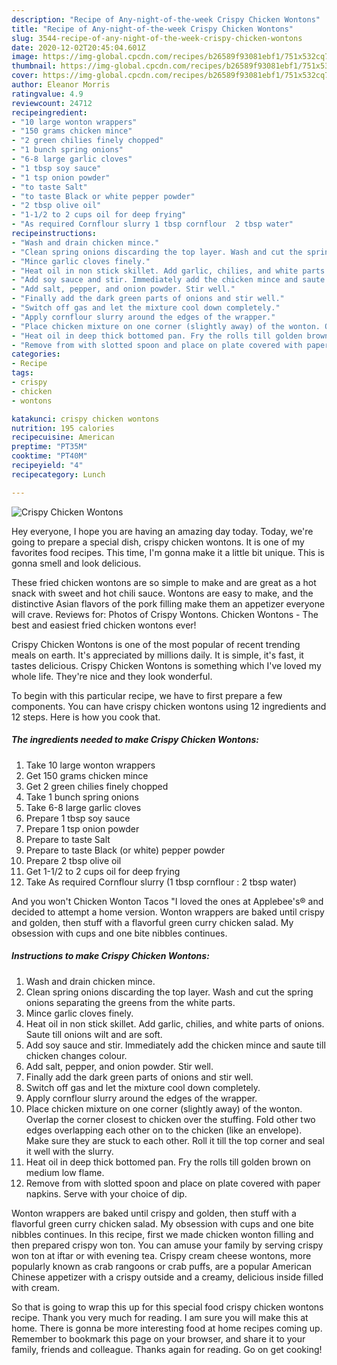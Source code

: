 ```yaml
---
description: "Recipe of Any-night-of-the-week Crispy Chicken Wontons"
title: "Recipe of Any-night-of-the-week Crispy Chicken Wontons"
slug: 3544-recipe-of-any-night-of-the-week-crispy-chicken-wontons
date: 2020-12-02T20:45:04.601Z
image: https://img-global.cpcdn.com/recipes/b26589f93081ebf1/751x532cq70/crispy-chicken-wontons-recipe-main-photo.jpg
thumbnail: https://img-global.cpcdn.com/recipes/b26589f93081ebf1/751x532cq70/crispy-chicken-wontons-recipe-main-photo.jpg
cover: https://img-global.cpcdn.com/recipes/b26589f93081ebf1/751x532cq70/crispy-chicken-wontons-recipe-main-photo.jpg
author: Eleanor Morris
ratingvalue: 4.9
reviewcount: 24712
recipeingredient:
- "10 large wonton wrappers"
- "150 grams chicken mince"
- "2 green chilies finely chopped"
- "1 bunch spring onions"
- "6-8 large garlic cloves"
- "1 tbsp soy sauce"
- "1 tsp onion powder"
- "to taste Salt"
- "to taste Black or white pepper powder"
- "2 tbsp olive oil"
- "1-1/2 to 2 cups oil for deep frying"
- "As required Cornflour slurry 1 tbsp cornflour  2 tbsp water"
recipeinstructions:
- "Wash and drain chicken mince."
- "Clean spring onions discarding the top layer. Wash and cut the spring onions separating the greens from the white parts."
- "Mince garlic cloves finely."
- "Heat oil in non stick skillet. Add garlic, chilies, and white parts of onions. Saute till onions wilt and are soft."
- "Add soy sauce and stir. Immediately add the chicken mince and saute till chicken changes colour."
- "Add salt, pepper, and onion powder. Stir well."
- "Finally add the dark green parts of onions and stir well."
- "Switch off gas and let the mixture cool down completely."
- "Apply cornflour slurry around the edges of the wrapper."
- "Place chicken mixture on one corner (slightly away) of the wonton. Overlap the corner closest to chicken over the stuffing. Fold other two edges overlapping each other on to the chicken (like an envelope). Make sure they are stuck to each other. Roll it till the top corner and seal it well with the slurry."
- "Heat oil in deep thick bottomed pan. Fry the rolls till golden brown on medium low flame."
- "Remove from with slotted spoon and place on plate covered with paper napkins. Serve with your choice of dip."
categories:
- Recipe
tags:
- crispy
- chicken
- wontons

katakunci: crispy chicken wontons 
nutrition: 195 calories
recipecuisine: American
preptime: "PT35M"
cooktime: "PT40M"
recipeyield: "4"
recipecategory: Lunch

---
```



![Crispy Chicken Wontons](https://img-global.cpcdn.com/recipes/b26589f93081ebf1/751x532cq70/crispy-chicken-wontons-recipe-main-photo.jpg)

Hey everyone, I hope you are having an amazing day today. Today, we're going to prepare a special dish, crispy chicken wontons. It is one of my favorites food recipes. This time, I'm gonna make it a little bit unique. This is gonna smell and look delicious.

These fried chicken wontons are so simple to make and are great as a hot snack with sweet and hot chili sauce. Wontons are easy to make, and the distinctive Asian flavors of the pork filling make them an appetizer everyone will crave. Reviews for: Photos of Crispy Wontons. Chicken Wontons - The best and easiest fried chicken wontons ever!

Crispy Chicken Wontons is one of the most popular of recent trending meals on earth. It's appreciated by millions daily. It is simple, it's fast, it tastes delicious. Crispy Chicken Wontons is something which I've loved my whole life. They're nice and they look wonderful.


To begin with this particular recipe, we have to first prepare a few components. You can have crispy chicken wontons using 12 ingredients and 12 steps. Here is how you cook that.

<!--inarticleads1-->

##### The ingredients needed to make Crispy Chicken Wontons:

1. Take 10 large wonton wrappers
1. Get 150 grams chicken mince
1. Get 2 green chilies finely chopped
1. Take 1 bunch spring onions
1. Take 6-8 large garlic cloves
1. Prepare 1 tbsp soy sauce
1. Prepare 1 tsp onion powder
1. Prepare to taste Salt
1. Prepare to taste Black (or white) pepper powder
1. Prepare 2 tbsp olive oil
1. Get 1-1/2 to 2 cups oil for deep frying
1. Take As required Cornflour slurry (1 tbsp cornflour : 2 tbsp water)


And you won&#39;t Chicken Wonton Tacos &#34;I loved the ones at Applebee&#39;s® and decided to attempt a home version. Wonton wrappers are baked until crispy and golden, then stuff with a flavorful green curry chicken salad. My obsession with cups and one bite nibbles continues. 

<!--inarticleads2-->

##### Instructions to make Crispy Chicken Wontons:

1. Wash and drain chicken mince.
1. Clean spring onions discarding the top layer. Wash and cut the spring onions separating the greens from the white parts.
1. Mince garlic cloves finely.
1. Heat oil in non stick skillet. Add garlic, chilies, and white parts of onions. Saute till onions wilt and are soft.
1. Add soy sauce and stir. Immediately add the chicken mince and saute till chicken changes colour.
1. Add salt, pepper, and onion powder. Stir well.
1. Finally add the dark green parts of onions and stir well.
1. Switch off gas and let the mixture cool down completely.
1. Apply cornflour slurry around the edges of the wrapper.
1. Place chicken mixture on one corner (slightly away) of the wonton. Overlap the corner closest to chicken over the stuffing. Fold other two edges overlapping each other on to the chicken (like an envelope). Make sure they are stuck to each other. Roll it till the top corner and seal it well with the slurry.
1. Heat oil in deep thick bottomed pan. Fry the rolls till golden brown on medium low flame.
1. Remove from with slotted spoon and place on plate covered with paper napkins. Serve with your choice of dip.


Wonton wrappers are baked until crispy and golden, then stuff with a flavorful green curry chicken salad. My obsession with cups and one bite nibbles continues. In this recipe, first we made chicken wonton filling and then prepared crispy won ton. You can amuse your family by serving crispy won ton at iftar or with evening tea. Crispy cream cheese wontons, more popularly known as crab rangoons or crab puffs, are a popular American Chinese appetizer with a crispy outside and a creamy, delicious inside filled with cream. 

So that is going to wrap this up for this special food crispy chicken wontons recipe. Thank you very much for reading. I am sure you will make this at home. There is gonna be more interesting food at home recipes coming up. Remember to bookmark this page on your browser, and share it to your family, friends and colleague. Thanks again for reading. Go on get cooking!

